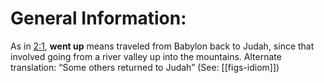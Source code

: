 # General Information:

As in [2:1](../02/01.md), **went up** means traveled from Babylon back to Judah, since that involved going from a river valley up into the mountains. Alternate translation: “Some others returned to Judah” (See: [[figs-idiom]])